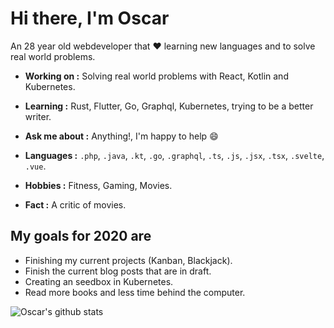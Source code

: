 # Hi there, I'm Oscar

An 28 year old webdeveloper that :heart: learning new languages and to solve real world problems.

-  **Working on :** Solving real world problems with React, Kotlin and Kubernetes.
-  **Learning :** Rust, Flutter, Go, Graphql, Kubernetes, trying to be a better writer.
-  **Ask me about :** Anything!, I'm happy to help :smile:

-  **Languages :** `.php`, `.java`, `.kt`, `.go`, `.graphql`, `.ts`, `.js`, `.jsx`, `.tsx`, `.svelte`, `.vue`.
-  **Hobbies :** Fitness, Gaming, Movies.
-  **Fact :** A critic of movies.


## My goals for 2020 are
- Finishing my current projects (Kanban, Blackjack).
- Finish the current blog posts that are in draft.
- Creating an seedbox in Kubernetes.
- Read more books and less time behind the computer.

![Oscar's github stats](https://github-readme-stats.vercel.app/api?username=Oscarteg&show_icons=true&hide=["issues"])
